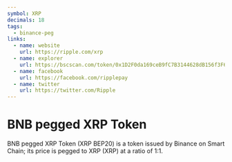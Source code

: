 ```yaml
---
symbol: XRP
decimals: 18
tags:
  - binance-peg
links:
  - name: website
    url: https://ripple.com/xrp
  - name: explorer
    url: https://bscscan.com/token/0x1D2F0da169ceB9fC7B3144628dB156f3F6c60dBE
  - name: facebook
    url: https://facebook.com/ripplepay
  - name: twitter
    url: https://twitter.com/Ripple
---
```


# BNB pegged XRP Token

BNB pegged XRP Token (XRP BEP20) is a token issued by Binance on Smart Chain; its price is pegged to XRP (XRP) at a ratio of 1:1.
